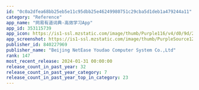 ```yaml
---
id: "0c0a2dfea68bb25eb5e11c95dbb25e46249980751c29cba5d1deb1a479244a11"
category: "Reference"
app_name: "网易有道词典-高效学习App"
app_id: 353115739
app_icon: https://is1-ssl.mzstatic.com/image/thumb/Purple116/v4/d0/9d/2e/d09d2e62-bca7-96b8-be99-c27774882f68/AppIcon-0-1x_U007emarketing-0-7-0-85-220.png/1024x1024bb.png
app_screenshot: https://is1-ssl.mzstatic.com/image/thumb/PurpleSource122/v4/21/4d/e7/214de7a9-1660-c365-e792-4441e86c9210/8dffb2ab-7570-4cb5-8855-ea7a05e3b649_1242x2688_02.jpg/1242x2688bb.png
publisher_id: 840227969
publisher_name: "Beijing NetEase Youdao Computer System Co.,Ltd"
rank: 147
most_recent_release: 2024-01-31 00:00:00
release_count_in_past_year: 32
release_count_in_past_year_category: 7
release_count_in_past_year_top_in_category: 23
---
```

